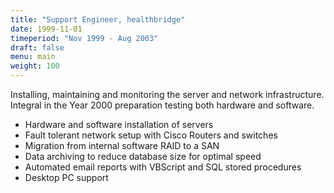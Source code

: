 ```yaml
---
title: "Support Engineer, healthbridge"
date: 1999-11-01
timeperiod: "Nov 1999 - Aug 2003"
draft: false
menu: main
weight: 100
---
```


Installing, maintaining and monitoring the server and network infrastructure. Integral in the Year 2000 preparation testing both hardware and software.
<!--more-->
- Hardware and software installation of servers
- Fault tolerant network setup with Cisco Routers and switches
- Migration from internal software RAID to a SAN
- Data archiving to reduce database size for optimal speed
- Automated email reports with VBScript and SQL stored procedures
- Desktop PC support
